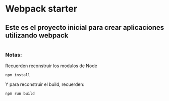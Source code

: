 # Webpack starter

## Este es el proyecto inicial para crear aplicaciones utilizando webpack

#
### Notas:

Recuerden reconstruir los modulos de Node
```
npm install
```

Y para reconstruir el build, recuerden:
```
npm run build
```
